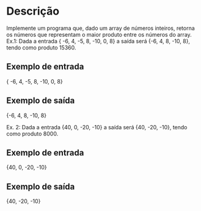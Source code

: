 # Descrição
Implemente um programa que, dado um array de números inteiros, retorna os números que representam o maior produto entre os números do array.
Ex.1: Dada a entrada { -6, 4, -5, 8, -10, 0, 8} a saída será {-6, 4, 8, -10, 8}, tendo como produto 15360.

## Exemplo de entrada
{ -6, 4, -5, 8, -10, 0, 8}

## Exemplo de saída
{-6, 4, 8, -10, 8}

Ex. 2: Dada a entrada {40, 0, -20, -10} a saída será {40, -20, -10}, tendo como produto 8000.

## Exemplo de entrada
{40, 0, -20, -10}

## Exemplo de saída
{40, -20, -10}